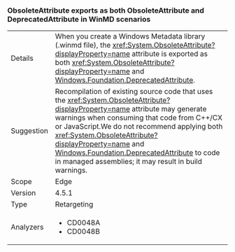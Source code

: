 ### ObsoleteAttribute exports as both ObsoleteAttribute and DeprecatedAttribute in WinMD scenarios

|   |   |
|---|---|
|Details|When you create a Windows Metadata library (.winmd file), the <xref:System.ObsoleteAttribute?displayProperty=name> attribute is exported as both <xref:System.ObsoleteAttribute?displayProperty=name> and <a href="/uwp/api/windows.foundation.metadata.deprecatedattribute">Windows.Foundation.DeprecatedAttribute</a>.|
|Suggestion|Recompilation of existing source code that uses the <xref:System.ObsoleteAttribute?displayProperty=name> attribute may generate warnings when consuming that code from C++/CX or JavaScript.We do not recommend applying both <xref:System.ObsoleteAttribute?displayProperty=name> and <a href="/uwp/api/windows.foundation.metadata.deprecatedattribute">Windows.Foundation.DeprecatedAttribute</a> to code in managed assemblies; it may result in build warnings.|
|Scope|Edge|
|Version|4.5.1|
|Type|Retargeting|
|Analyzers|<ul><li>CD0048A</li><li>CD0048B</li></ul>|

